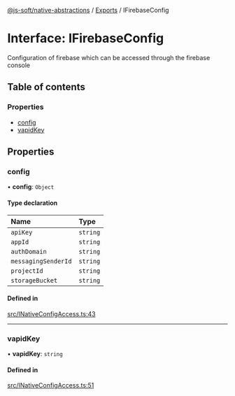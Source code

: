 [@js-soft/native-abstractions](../README.md) / [Exports](../modules.md) / IFirebaseConfig

# Interface: IFirebaseConfig

Configuration of firebase which can be accessed through the firebase console

## Table of contents

### Properties

- [config](IFirebaseConfig.md#config)
- [vapidKey](IFirebaseConfig.md#vapidkey)

## Properties

### config

• **config**: `Object`

#### Type declaration

| Name | Type |
| :------ | :------ |
| `apiKey` | `string` |
| `appId` | `string` |
| `authDomain` | `string` |
| `messagingSenderId` | `string` |
| `projectId` | `string` |
| `storageBucket` | `string` |

#### Defined in

[src/INativeConfigAccess.ts:43](https://github.com/js-soft/ts-native-access/blob/f2bbc45/packages/abstractions/src/INativeConfigAccess.ts#L43)

___

### vapidKey

• **vapidKey**: `string`

#### Defined in

[src/INativeConfigAccess.ts:51](https://github.com/js-soft/ts-native-access/blob/f2bbc45/packages/abstractions/src/INativeConfigAccess.ts#L51)
